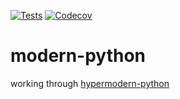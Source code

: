 [![Tests](https://github.com/stephenkilbourn/modern-python/workflows/Tests/badge.svg)](https://github.com/stephenkilbourn/modern-python/actions?workflow=Tests) [![Codecov](https://codecov.io/gh/stephenkilbourn>/modern-python/branch/master/graph/badge.svg)](https://codecov.io/gh/stephenkilbourn/modern-python)



# modern-python
working through [hypermodern-python](https://cjolowicz.github.io/posts/hypermodern-python-01-setup/)
